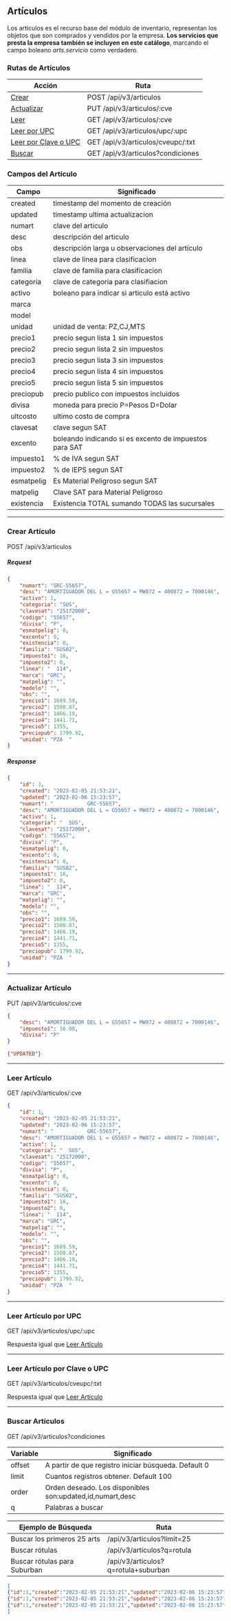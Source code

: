 ## Artículos

Los artículos es el recurso base del módulo de inventario, representan los objetos que son comprados y vendidos por la empresa. **Los servicios que presta la empresa también se incluyen en este catálogo**, marcando el campo boleano *arts.servicio* como verdadero.

### Rutas de Artículos

| Acción                                                 | Ruta                               |
| ------------------------------------------------------ | ---------------------------------- |
| [Crear](#crear-artículo)                               | POST /api/v3/articulos             |
| [Actualizar](#actualizar-artículo)                     | PUT  /api/v3/articulos/:cve        |
| [Leer](#leer-artículo)                                 | GET  /api/v3/articulos/:cve        |
| [Leer por UPC](#leer-artículo-por-upc)                 | GET  /api/v3/articulos/upc/:upc    |
| [Leer por Clave o UPC](#leer-artículo-por-clave-o-upc) | GET  /api/v3/articulos/cveupc/:txt |
| [Buscar](#buscar-artículos)                            | GET  /api/v3/articulos?condiciones |


### Campos del Artículo

| Campo      | Significado                                            |
| ---------- | ------------------------------------------------------ |
| created    | timestamp del momento de creación                      |
| updated    | timestamp ultima actualizacion                         |
| numart     | clave del articulo                                     |
| desc       | descripción del articulo                               |
| obs        | descripción larga u observaciones del artículo         |
| linea      | clave de linea para clasificacion                      |
| familia    | clave de familia para clasificacion                    |
| categoria  | clave de categoria para clasifiacion                   |
| activo     | boleano para indicar si articulo está activo           |
| marca      |                                                        |
| model      |                                                        |
| unidad     | unidad de venta: PZ,CJ,MTS                             |
| precio1    | precio segun lista 1 sin impuestos                     |
| precio2    | precio segun lista 2 sin impuestos                     |
| precio3    | precio segun lista 3 sin impuestos                     |
| precio4    | precio segun lista 4 sin impuestos                     |
| precio5    | precio segun lista 5 sin impuestos                     |
| preciopub  | precio publico con impuestos incluidos                 |
| divisa     | moneda para precio P=Pesos D=Dolar                     |
| ultcosto   | ultimo costo de compra                                 |
| clavesat   | clave segun SAT                                        |
| excento    | boleando indicando si es excento de impuestos para SAT |
| impuesto1  | % de IVA segun SAT                                     |
| impuesto2  | % de IEPS segun SAT                                    |
| esmatpelig | Es Material Peligroso segun SAT                        |
| matpelig   | Clave SAT para Material Peligroso                      |
| existencia | Existencia TOTAL sumando TODAS las sucursales          |



---
### Crear Artículo

POST /api/v3/articulos
##### Request  
```json
{
    "numart": "GRC-55657",
    "desc": "AMORTIGUADOR DEL L = G55657 = MW872 = 400872 = 7000146",
    "activo": 1,
    "categoria": "SUS",
    "clavesat": "25172000",
    "codigo": "55657",
    "divisa": "P",
    "esmatpelig": 0,
    "excento": 0,
    "existencia": 0,
    "familia": "SUS02",
    "impuesto1": 16,
    "impuesto2": 0,
    "linea": "  114",
    "marca": "GRC",
    "matpelig": "",
    "modelo": "",
    "obs": "",
    "precio1": 1689.59,
    "precio2": 1500.87,
    "precio3": 1466.19,
    "precio4": 1441.71,
    "precio5": 1355,
    "preciopub": 1799.92,
    "unidad": "PZA  "
}
```
##### Response
```json
{
    "id": 1,
    "created": "2023-02-05 21:53:21",
    "updated": "2023-02-06 15:23:57",
    "numart": "           GRC-55657",
    "desc": "AMORTIGUADOR DEL L = G55657 = MW872 = 400872 = 7000146",
    "activo": 1,
    "categoria": "  SUS",
    "clavesat": "25172000",
    "codigo": "55657",
    "divisa": "P",
    "esmatpelig": 0,
    "excento": 0,
    "existencia": 0,
    "familia": "SUS02",
    "impuesto1": 16,
    "impuesto2": 0,
    "linea": "  114",
    "marca": "GRC",
    "matpelig": "",
    "modelo": "",
    "obs": "",
    "precio1": 1689.59,
    "precio2": 1500.87,
    "precio3": 1466.19,
    "precio4": 1441.71,
    "precio5": 1355,
    "preciopub": 1799.92,
    "unidad": "PZA  "
}
 ```



---
### Actualizar Artículo

PUT /api/v3/articulos/:cve
```json
{
    "desc": "AMORTIGUADOR DEL L = G55657 = MW872 = 400872 = 7000146",
    "impuesto1": 16.00,
    "divisa": "P"
}
```
```json
{"UPDATED"}
```



---
### Leer Artículo
GET /api/v3/articulos/:cve
```json
{
    "id": 1,
    "created": "2023-02-05 21:53:21",
    "updated": "2023-02-06 15:23:57",
    "numart": "           GRC-55657",
    "desc": "AMORTIGUADOR DEL L = G55657 = MW872 = 400872 = 7000146",
    "activo": 1,
    "categoria": "  SUS",
    "clavesat": "25172000",
    "codigo": "55657",
    "divisa": "P",
    "esmatpelig": 0,
    "excento": 0,
    "existencia": 0,
    "familia": "SUS02",
    "impuesto1": 16,
    "impuesto2": 0,
    "linea": "  114",
    "marca": "GRC",
    "matpelig": "",
    "modelo": "",
    "obs": "",
    "precio1": 1689.59,
    "precio2": 1500.87,
    "precio3": 1466.19,
    "precio4": 1441.71,
    "precio5": 1355,
    "preciopub": 1799.92,
    "unidad": "PZA  "
}
```



---
### Leer Artículo por UPC 
GET /api/v3/articulos/upc/:upc

Respuesta igual que [Leer Artículo](#leer-artículo)


---
### Leer Artículo por Clave o UPC
GET /api/v3/articulos/cveupc/:txt

Respuesta igual que [Leer Artículo](#leer-artículo)


---
### Buscar Artículos
GET /api/v3/articulos?condiciones

| Variable | Significado                                               |
| -------- | --------------------------------------------------------- |
| offset   | A partir de que registro iniciar búsqueda. Default 0      |
| limit    | Cuantos registros obtener. Default 100                    |
| order    | Orden deseado. Los disponibles son:updated,id,numart,desc |
| q        | Palabras a buscar                                         |


| Ejemplo de Búsqueda          | Ruta                                |
| ---------------------------- | ----------------------------------- |
| Buscar los primeros 25 arts  | /api/v3/articulos?limit=25          |
| Buscar rótulas               | /api/v3/articulos?q=rotula          |
| Buscar rótulas para Suburban | /api/v3/articulos?q=rotula+suburban |

```json
[
{"id":1,"created":"2023-02-05 21:53:21","updated":"2023-02-06 15:23:57","numart":"           GRC-55657","desc":"AMORTIGUADOR DEL L = G55657 = MW872 = 400872 = 7000146","activo":1,"categoria":"  SUS","clavesat":"25172000","codigo":"55657","divisa":"P","esmatpelig":0,"excento":0,"existencia":0,"familia":"SUS02","impuesto1":16,"impuesto2":0,"linea":"  114","marca":"GRC","matpelig":"","modelo":"","obs":"","precio1":1689.59,"precio2":1500.87,"precio3":1466.19,"precio4":1441.71,"precio5":1355,"preciopub":1799.92,"unidad":"PZA  "},
{"id":1,"created":"2023-02-05 21:53:21","updated":"2023-02-06 15:23:57","numart":"           GRC-55657","desc":"AMORTIGUADOR DEL L = G55657 = MW872 = 400872 = 7000146","activo":1,"categoria":"  SUS","clavesat":"25172000","codigo":"55657","divisa":"P","esmatpelig":0,"excento":0,"existencia":0,"familia":"SUS02","impuesto1":16,"impuesto2":0,"linea":"  114","marca":"GRC","matpelig":"","modelo":"","obs":"","precio1":1689.59,"precio2":1500.87,"precio3":1466.19,"precio4":1441.71,"precio5":1355,"preciopub":1799.92,"unidad":"PZA  "},
{"id":1,"created":"2023-02-05 21:53:21","updated":"2023-02-06 15:23:57","numart":"           GRC-55657","desc":"AMORTIGUADOR DEL L = G55657 = MW872 = 400872 = 7000146","activo":1,"categoria":"  SUS","clavesat":"25172000","codigo":"55657","divisa":"P","esmatpelig":0,"excento":0,"existencia":0,"familia":"SUS02","impuesto1":16,"impuesto2":0,"linea":"  114","marca":"GRC","matpelig":"","modelo":"","obs":"","precio1":1689.59,"precio2":1500.87,"precio3":1466.19,"precio4":1441.71,"precio5":1355,"preciopub":1799.92,"unidad":"PZA  "},
]
```


